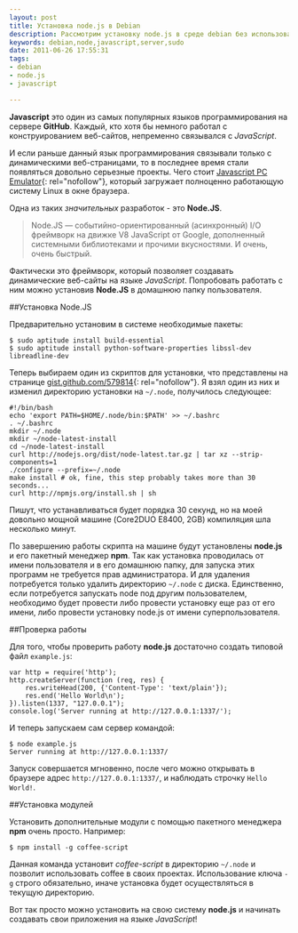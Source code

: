 ```yaml
---
layout: post
title: Установка node.js в Debian
description: Рассмотрим установку node.js в среде debian без использования sudo.
keywords: debian,node,javascript,server,sudo
date: 2011-06-26 17:55:31
tags:
- debian
- node.js
- javascript

---
```

**Javascript** это один из самых популярных языков программирования на сервере **GitHub**.
Каждый, кто хотя бы немного работал с конструированием веб-сайтов, непременно связывался с
*JavaScript*.

И если раньше данный язык программирования связывали только с динамическими
веб-страницами, то в последнее время стали появляться довольно серьезные проекты. Чего
стоит [Javascript PC Emulator][1]{: rel="nofollow"}, который загружает полноценно
работающую систему Linux в окне браузера.

Одна из таких *значительных* разработок - это **Node.JS**.

> Node.JS — событийно-ориентированный (асинхронный) I/O фреймворк на движке V8 JavaScript от
Google, дополненный системными библиотеками и прочими вкусностями. И очень, очень быстрый.

Фактически это фреймворк, который позволяет создавать динамические веб-сайты на языке
*JavaScript*. Попробовать работать с ним можно установив **Node.JS** в домашнюю папку
пользователя.

##Установка Node.JS

Предварительно установим в системе необходимые пакеты:

    $ sudo aptitude install build-essential
    $ sudo aptitude install python-software-properties libssl-dev libreadline-dev

Теперь выбираем один из скриптов для установки, что представлены на странице
[gist.github.com/579814][2]{: rel="nofollow"}. Я взял один из них и изменил директорию
установки на `~/.node`, получилось следующее:

    #!/bin/bash
    echo 'export PATH=$HOME/.node/bin:$PATH' >> ~/.bashrc
    . ~/.bashrc
    mkdir ~/.node
    mkdir ~/node-latest-install
    cd ~/node-latest-install
    curl http://nodejs.org/dist/node-latest.tar.gz | tar xz --strip-components=1
    ./configure --prefix=~/.node
    make install # ok, fine, this step probably takes more than 30 seconds...
    curl http://npmjs.org/install.sh | sh

Пишут, что устанавливаться будет порядка 30 секунд, но на моей довольно мощной машине
(Core2DUO E8400, 2GB) компиляция шла несколько минут.

По завершению работы скрипта на машине будут установлены **node.js** и его пакетный менеджер
**npm**. Так как установка проводилась от имени пользователя и в его домашнюю папку, для
запуска этих программ не требуется прав администратора. И для удаления потребуется только
удалить директорию `~/.node` с диска. Единственно, если потребуется запускать node под
другим пользователем, необходимо будет провести либо провести установку еще раз от его
имени, либо провести установку node.js от имени суперпользователя.

##Проверка работы

Для того, чтобы проверить работу **node.js** достаточно создать типовой файл `example.js`:

    var http = require('http');
    http.createServer(function (req, res) {
        res.writeHead(200, {'Content-Type': 'text/plain'});
        res.end('Hello World\n');
    }).listen(1337, "127.0.0.1");
    console.log('Server running at http://127.0.0.1:1337/');

И теперь запускаем сам сервер командой:

    $ node example.js
    Server running at http://127.0.0.1:1337/

Запуск совершается мгновенно, после чего можно открывать в браузере адрес
`http://127.0.0.1:1337/`, и наблюдать строчку `Hello World!`.

##Установка модулей

Установить дополнительные модули с помощью пакетного менеджера **npm** очень просто.
Например:

    $ npm install -g coffee-script

Данная команда установит *coffee-script* в директорию `~/.node` и позволит использовать
coffee в своих проектах. Использование ключа `-g` строго обязательно, иначе установка
будет осуществляться в текущую директорию.

Вот так просто можно установить на свою систему **node.js** и начинать создавать свои
приложения на языке *JavaScript*!


[1]: http://bellard.org/jslinux/ "Javascript PC Emulator"
[2]: https://gist.github.com/579814 "Scripts for install node.js"
